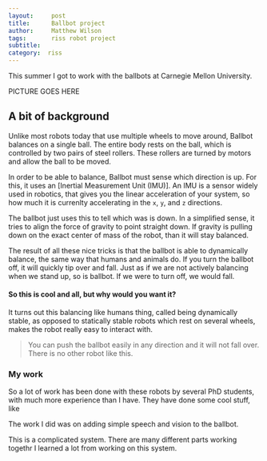 ```yaml
---
layout:     post
title:      Ballbot project 
author:     Matthew Wilson
tags: 		riss robot project
subtitle:  	
category:  riss
---
```

<!-- Start Writing Below in Markdown -->


This summer I got to work with the ballbots at Carnegie Mellon University.

PICTURE GOES HERE

## A bit of background

Unlike most robots today that use multiple wheels to move around, Ballbot 
balances on a single ball.  The entire body rests on the ball, which is 
controlled by two pairs of steel rollers. These rollers are turned by motors
and allow the ball to be moved.  

In order to be able to balance, Ballbot must sense which direction is up.  For
this, it uses an [Inertial Measurement Unit (IMU)].  An IMU is a sensor widely
used in robotics, that gives you the linear acceleration of your system, so 
how much it is currenlty accelerating in the `x`, `y`, and `z` directions.

The ballbot just uses this to tell which was is down.  In a simplified sense,
it tries to align the force of gravity to point straight down.  If gravity is
pulling down on the exact center of mass of the robot, than it will stay 
balanced.


The result of all these nice tricks is that the ballbot is able to dynamically
balance, the same way that humans and animals do.  If you turn the ballbot off,
it will quickly tip over and fall.  Just as if we are not actively balancing 
when we stand up, so is ballbot.  If we were to turn off, we would fall.


#### So this is cool and all, but why would you want it?


It turns out this balancing like humans thing, called being dynamically stable,
as opposed to statically stable robots which rest on several wheels, makes the 
robot really easy to interact with.


> You can push the ballbot easily in any direction and it will not fall over.
> There is no other robot like this.




### My work

So a lot of work has been done with these robots by several PhD students, with
much more experience than I have.  They have done some cool stuff, like




The work I did was on adding simple speech and vision to the ballbot.





This is a complicated system. There are many different parts working togethr
I learned a lot from working on this system. 







[imu]: https://en.wikipedia.org/wiki/Inertial_measurement_unit
